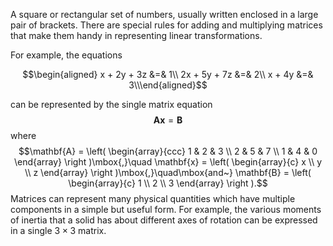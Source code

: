 A square or rectangular set of numbers, usually written enclosed in a
large pair of brackets. There are special rules for adding and
multiplying matrices that make them handy in representing linear
transformations.

For example, the equations

$$\begin{aligned}
x + 2y + 3z &=& 1\\
2x + 5y + 7z &=& 2\\
x + 4y &=& 3\\\end{aligned}$$

can be represented by the single matrix equation
$$\mathbf{Ax} = \mathbf{B}$$ where $$\mathbf{A} = \left( 
\begin{array}{ccc}
  1 & 2 & 3 \\
  2 & 5 & 7 \\
  1 & 4 & 0 
\end{array} 
\right )\mbox{,}\quad 
\mathbf{x} = \left(
\begin{array}{c}
  x \\
  y \\
  z 
\end{array} 
\right )\mbox{,}\quad\mbox{and~}   
\mathbf{B} = \left(
\begin{array}{c}
  1 \\
  2 \\
  3 
\end{array} 
\right ).$$ Matrices can represent many physical quantities which have
multiple components in a simple but useful form. For example, the
various moments of inertia that a solid has about different axes of
rotation can be expressed in a single $3 \times 3$ matrix.
